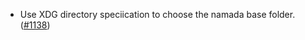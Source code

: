 - Use XDG directory speciication to choose the namada base folder.
  ([#1138](https://github.com/anoma/namada/pull/1138))